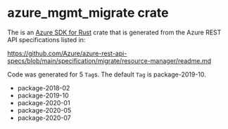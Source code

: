 # azure_mgmt_migrate crate

The is an [Azure SDK for Rust](https://github.com/Azure/azure-sdk-for-rust) crate that is generated from the Azure REST API specifications listed in:

https://github.com/Azure/azure-rest-api-specs/blob/main/specification/migrate/resource-manager/readme.md

Code was generated for 5 `Tag`s. The default `Tag` is package-2019-10.


- package-2018-02
- package-2019-10
- package-2020-01
- package-2020-05
- package-2020-07